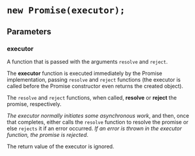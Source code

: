 # `new Promise(executor);`

## Parameters

### executor

A function that is passed with the arguments `resolve` and `reject`. 

The **executor** function is executed immediately by the Promise implementation, 
passing `resolve` and `reject` functions 
(the executor is called before the Promise constructor even returns the created object). 

The `resolve` and `reject` functions, when called, **resolve** or **reject** the promise, respectively. 

_The executor normally initiates some asynchronous work_, and then, once that completes, either calls the `resolve` function to resolve the promise or else `rejects` it if an error occurred. 
_If an error is thrown in the executor function, the promise is rejected_. 

The return value of the executor is ignored.

